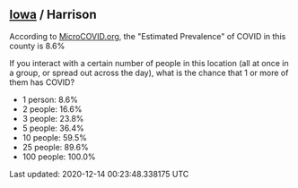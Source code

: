 
## [Iowa](/united-states/iowa) / Harrison

According to [MicroCOVID.org](http://microcovid.org),
the "Estimated Prevalence" of COVID in this county is 8.6%

If you interact with a certain number of people in this location
(all at once in a group, or spread out across the day), what is the chance that
1 or more of them has COVID?

- 1 person: 8.6%
- 2 people: 16.6%
- 3 people: 23.8%
- 5 people: 36.4%
- 10 people: 59.5%
- 25 people: 89.6%
- 100 people: 100.0%

Last updated: 2020-12-14 00:23:48.338175 UTC
